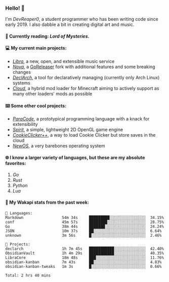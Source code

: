 ### Hello! 👋

I'm _DevReaper0_, a student programmer who has been writing code since early 2019. I also dabble a bit in creating digital art and music.

#### 📖 Currently reading: *Lord of Mysteries*.

#### 💻 My current main projects:

-   _[Libra](https://github.com/LibraMusic)_, a new, open, and extensible music service
-   _[Nova](https://github.com/LibraMusic/Nova)_, a [GoReleaser](https://github.com/goreleaser/goreleaser) fork with additional features and some breaking changes
-   _[DeclArch](https://github.com/DevReaper0/declarch)_, a tool for declaratively managing (currently only Arch Linux) systems
-   _[Cloud](https://github.com/CloudLoaderMC/CloudLoader)_, a hybrid mod loader for Minecraft aiming to actively support as many other loaders' mods as possible

#### ⌨️ Some other cool projects:

-   _[ParaCode](https://github.com/ParaCodeLang/ParaCode)_, a prototypical programming language with a knack for extensibility
-   _[Spirit](https://gitlab.com/DevReaper0/SpiritEngine)_, a simple, lightweight 2D OpenGL game engine
-   _[CookieClicker++](https://github.com/DevReaper0/CookieClickerPlusPlus)_, a way to load Cookie Clicker but store saves in the cloud
-   _[NewOS](https://github.com/DevReaper0/NewOS)_, a very barebones operating system

#### 🌐 I know a larger variety of languages, but these are my absolute favorites:

1. _Go_
2. _Rust_
3. _Python_
4. _Lua_

#### 📡 My Wakapi stats from the past week:

```text
💾 Languages:
Markdown                 54m 34s     █████████░░░░░░░░░░░░░░░░  34.15%
conf                     45m 57s     ████████░░░░░░░░░░░░░░░░░  28.75%
Go                       38m 44s     ███████░░░░░░░░░░░░░░░░░░  24.24%
JSON                     10m 37s     ██░░░░░░░░░░░░░░░░░░░░░░░  6.64%
unknown                  3m 56s      █░░░░░░░░░░░░░░░░░░░░░░░░  2.46%

💼 Projects:
declarch                 1h 7m 45s   ███████████░░░░░░░░░░░░░░  42.40%
ObsidianVault            1h 4m 29s   ███████████░░░░░░░░░░░░░░  40.35%
LibraCore                18m 48s     ███░░░░░░░░░░░░░░░░░░░░░░  11.76%
obsidian-kanban          7m 43s      ██░░░░░░░░░░░░░░░░░░░░░░░  4.83%
obsidian-kanban-tweaks   1m 3s       █░░░░░░░░░░░░░░░░░░░░░░░░  0.66%

Total: 2 hrs 40 mins
```
